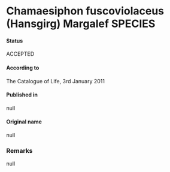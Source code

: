 Chamaesiphon fuscoviolaceus (Hansgirg) Margalef SPECIES
=======

#### Status
ACCEPTED

#### According to
The Catalogue of Life, 3rd January 2011

#### Published in
null

#### Original name
null

### Remarks
null